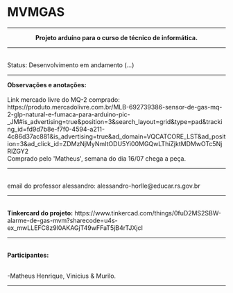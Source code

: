 # MVMGAS
<hr>
<center><b>Projeto arduíno para o curso de técnico de informática.</b></center>
<hr> <br>
Status: Desenvolvimento em andamento (...) <br>
<hr>
<b>Observações e anotações:</b><br><br>
Link mercado livre do MQ-2 comprado: https://produto.mercadolivre.com.br/MLB-692739386-sensor-de-gas-mq-2-glp-natural-e-fumaca-para-arduino-pic-_JM#is_advertising=true&position=3&search_layout=grid&type=pad&tracking_id=fd9d7b8e-f7f0-4594-a211-4c86d37ac881&is_advertising=true&ad_domain=VQCATCORE_LST&ad_position=3&ad_click_id=ZDMzNjMyNmItODU5Yi00MGQwLThiZjktMDMwOTc5NjRlZGY2 <br>
Comprado pelo 'Matheus', semana do dia 16/07 chega a peça. <br>
<hr><br>
email do professor alessandro: alessandro-horlle@educar.rs.gov.br <br>
<hr><br>
<b>Tinkercard do projeto:</b> https://www.tinkercad.com/things/0fuD2MS2SBW-alarme-de-gas-mvm?sharecode=u4s-ex_mwLLEFC8z9l0AKAGjT49wFFaT5jB4rTJXjcI <br>
<hr><br>
<b>Participantes:</b><br><br>

-Matheus Henrique, Vinicius & Murilo. <br>
<hr>
